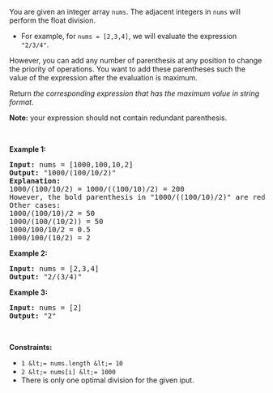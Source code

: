 You are given an integer array `` nums ``. The adjacent integers in `` nums `` will perform the float division.

*   For example, for `` nums = [2,3,4] ``, we will evaluate the expression `` "2/3/4" ``.

However, you can add any number of parenthesis at any position to change the priority of operations. You want to add these parentheses such the value of the expression after the evaluation is maximum.

Return _the corresponding expression that has the maximum value in string format_.

__Note:__ your expression should not contain redundant parenthesis.

&nbsp;

__Example 1:__

<pre>
<strong>Input:</strong> nums = [1000,100,10,2]
<strong>Output:</strong> "1000/(100/10/2)"
<strong>Explanation:</strong>
1000/(100/10/2) = 1000/((100/10)/2) = 200
However, the bold parenthesis in "1000/((100/10)/2)" are redundant, since they don't influence the operation priority. So you should return "1000/(100/10/2)".
Other cases:
1000/(100/10)/2 = 50
1000/(100/(10/2)) = 50
1000/100/10/2 = 0.5
1000/100/(10/2) = 2
</pre>

__Example 2:__

<pre>
<strong>Input:</strong> nums = [2,3,4]
<strong>Output:</strong> "2/(3/4)"
</pre>

__Example 3:__

<pre>
<strong>Input:</strong> nums = [2]
<strong>Output:</strong> "2"
</pre>

&nbsp;

__Constraints:__

*   `` 1 &lt;= nums.length &lt;= 10 ``
*   `` 2 &lt;= nums[i] &lt;= 1000 ``
*   There is only one optimal division for the given iput.